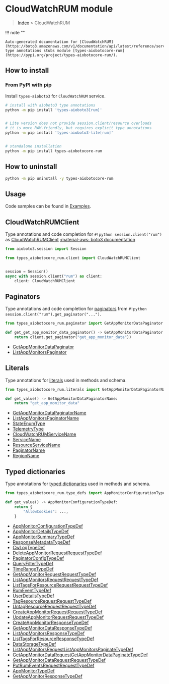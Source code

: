 # CloudWatchRUM module

> [Index](../README.md) > CloudWatchRUM


!!! note ""

    Auto-generated documentation for [CloudWatchRUM](https://boto3.amazonaws.com/v1/documentation/api/latest/reference/services/rum.html#CloudWatchRUM)
    type annotations stubs module [types-aiobotocore-rum](https://pypi.org/project/types-aiobotocore-rum/).

## How to install



### From PyPI with pip

Install `types-aioboto3` for `CloudWatchRUM` service.

```bash
# install with aioboto3 type annotations
python -m pip install 'types-aioboto3[rum]'


# Lite version does not provide session.client/resource overloads
# it is more RAM-friendly, but requires explicit type annotations
python -m pip install 'types-aioboto3-lite[rum]'


# standalone installation
python -m pip install types-aiobotocore-rum
```



## How to uninstall

```bash
python -m pip uninstall -y types-aiobotocore-rum
```

## Usage

Code samples can be found in [Examples](./usage.md).

## CloudWatchRUMClient

Type annotations and code completion for  `#!python session.client("rum")` as [CloudWatchRUMClient](./client.md)
[:material-aws: boto3 documentation](https://boto3.amazonaws.com/v1/documentation/api/latest/reference/services/rum.html#CloudWatchRUM.Client)

```python title="Usage example"
from aioboto3.session import Session

from types_aiobotocore_rum.client import CloudWatchRUMClient


session = Session()
async with session.client("rum") as client:
    client: CloudWatchRUMClient
```


## Paginators

Type annotations and code completion for
[paginators](./paginators.md)
from `#!python session.client("rum").get_paginator("...")`.

```python title="Usage example"
from types_aiobotocore_rum.paginator import GetAppMonitorDataPaginator

def get_get_app_monitor_data_paginator() -> GetAppMonitorDataPaginator:
    return client.get_paginator("get_app_monitor_data"))
```

- [GetAppMonitorDataPaginator](./paginators.md#getappmonitordatapaginator)
- [ListAppMonitorsPaginator](./paginators.md#listappmonitorspaginator)








## Literals

Type annotations for [literals](./literals.md) used in methods and schema.

```python title="Usage example"
from types_aiobotocore_rum.literals import GetAppMonitorDataPaginatorName

def get_value() -> GetAppMonitorDataPaginatorName:
    return "get_app_monitor_data"
```

- [GetAppMonitorDataPaginatorName](./literals.md#getappmonitordatapaginatorname)
- [ListAppMonitorsPaginatorName](./literals.md#listappmonitorspaginatorname)
- [StateEnumType](./literals.md#stateenumtype)
- [TelemetryType](./literals.md#telemetrytype)
- [CloudWatchRUMServiceName](./literals.md#cloudwatchrumservicename)
- [ServiceName](./literals.md#servicename)
- [ResourceServiceName](./literals.md#resourceservicename)
- [PaginatorName](./literals.md#paginatorname)
- [RegionName](./literals.md#regionname)




## Typed dictionaries

Type annotations for [typed dictionaries](./type_defs.md) used in methods and schema.

```python title="Usage example"
from types_aiobotocore_rum.type_defs import AppMonitorConfigurationTypeDef

def get_value() -> AppMonitorConfigurationTypeDef:
    return {
        "AllowCookies": ...,
    }
```

- [AppMonitorConfigurationTypeDef](./type_defs.md#appmonitorconfigurationtypedef)
- [AppMonitorDetailsTypeDef](./type_defs.md#appmonitordetailstypedef)
- [AppMonitorSummaryTypeDef](./type_defs.md#appmonitorsummarytypedef)
- [ResponseMetadataTypeDef](./type_defs.md#responsemetadatatypedef)
- [CwLogTypeDef](./type_defs.md#cwlogtypedef)
- [DeleteAppMonitorRequestRequestTypeDef](./type_defs.md#deleteappmonitorrequestrequesttypedef)
- [PaginatorConfigTypeDef](./type_defs.md#paginatorconfigtypedef)
- [QueryFilterTypeDef](./type_defs.md#queryfiltertypedef)
- [TimeRangeTypeDef](./type_defs.md#timerangetypedef)
- [GetAppMonitorRequestRequestTypeDef](./type_defs.md#getappmonitorrequestrequesttypedef)
- [ListAppMonitorsRequestRequestTypeDef](./type_defs.md#listappmonitorsrequestrequesttypedef)
- [ListTagsForResourceRequestRequestTypeDef](./type_defs.md#listtagsforresourcerequestrequesttypedef)
- [RumEventTypeDef](./type_defs.md#rumeventtypedef)
- [UserDetailsTypeDef](./type_defs.md#userdetailstypedef)
- [TagResourceRequestRequestTypeDef](./type_defs.md#tagresourcerequestrequesttypedef)
- [UntagResourceRequestRequestTypeDef](./type_defs.md#untagresourcerequestrequesttypedef)
- [CreateAppMonitorRequestRequestTypeDef](./type_defs.md#createappmonitorrequestrequesttypedef)
- [UpdateAppMonitorRequestRequestTypeDef](./type_defs.md#updateappmonitorrequestrequesttypedef)
- [CreateAppMonitorResponseTypeDef](./type_defs.md#createappmonitorresponsetypedef)
- [GetAppMonitorDataResponseTypeDef](./type_defs.md#getappmonitordataresponsetypedef)
- [ListAppMonitorsResponseTypeDef](./type_defs.md#listappmonitorsresponsetypedef)
- [ListTagsForResourceResponseTypeDef](./type_defs.md#listtagsforresourceresponsetypedef)
- [DataStorageTypeDef](./type_defs.md#datastoragetypedef)
- [ListAppMonitorsRequestListAppMonitorsPaginateTypeDef](./type_defs.md#listappmonitorsrequestlistappmonitorspaginatetypedef)
- [GetAppMonitorDataRequestGetAppMonitorDataPaginateTypeDef](./type_defs.md#getappmonitordatarequestgetappmonitordatapaginatetypedef)
- [GetAppMonitorDataRequestRequestTypeDef](./type_defs.md#getappmonitordatarequestrequesttypedef)
- [PutRumEventsRequestRequestTypeDef](./type_defs.md#putrumeventsrequestrequesttypedef)
- [AppMonitorTypeDef](./type_defs.md#appmonitortypedef)
- [GetAppMonitorResponseTypeDef](./type_defs.md#getappmonitorresponsetypedef)

